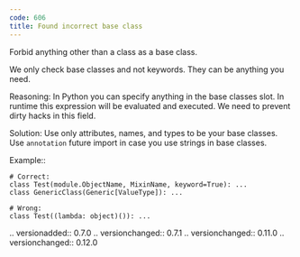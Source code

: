 ```yaml
---
code: 606
title: Found incorrect base class
---
```



Forbid anything other than a class as a base class.

We only check base classes and not keywords. They can be anything you need.

Reasoning:
    In Python you can specify anything in the base classes slot.
    In runtime this expression will be evaluated and executed.
    We need to prevent dirty hacks in this field.

Solution:
    Use only attributes, names, and types to be your base classes.
    Use ``annotation`` future import in case
    you use strings in base classes.

Example::

    # Correct:
    class Test(module.ObjectName, MixinName, keyword=True): ...
    class GenericClass(Generic[ValueType]): ...

    # Wrong:
    class Test((lambda: object)()): ...

.. versionadded:: 0.7.0
.. versionchanged:: 0.7.1
.. versionchanged:: 0.11.0
.. versionchanged:: 0.12.0